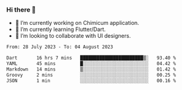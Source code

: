 ### Hi there 👋

<!--
**devcat37/devcat37** is a ✨ _special_ ✨ repository because its `README.md` (this file) appears on your GitHub profile.-->


- 🔭 I’m currently working on Chimicum application.
- 🌱 I’m currently learning Flutter/Dart.
- 👯 I’m looking to collaborate with UI designers.
<!-- - 🤔 I’m looking for help with ... -->

<!--START_SECTION:waka-->

```txt
From: 28 July 2023 - To: 04 August 2023

Dart       16 hrs 7 mins   ███████████████████████▒░   93.40 %
YAML       45 mins         █░░░░░░░░░░░░░░░░░░░░░░░░   04.42 %
Markdown   14 mins         ▒░░░░░░░░░░░░░░░░░░░░░░░░   01.42 %
Groovy     2 mins          ░░░░░░░░░░░░░░░░░░░░░░░░░   00.25 %
JSON       1 min           ░░░░░░░░░░░░░░░░░░░░░░░░░   00.16 %
```

<!--END_SECTION:waka-->
